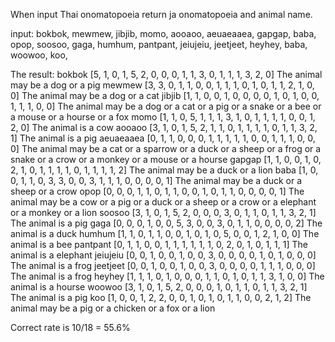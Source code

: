 When input Thai onomatopoeia return ja onomatopoeia and animal name.

input:
bokbok, mewmew, jibjib, momo, aooaoo,
aeuaeaaea, gapgap, baba, opop, soosoo,
gaga, humhum, pantpant, jeiujeiu,
jeetjeet, heyhey, baba, woowoo, koo,

The result:
bokbok
[5, 1, 0, 1, 5, 2, 0, 0, 0, 1, 1, 3, 0, 1, 1, 1, 3, 2, 0]
The animal may be a dog or a pig
mewmew
[3, 3, 0, 1, 1, 0, 0, 1, 1, 1, 0, 1, 0, 1, 1, 2, 1, 0, 0]
The animal may be a dog or a cat
jibjib
[1, 1, 0, 0, 1, 0, 0, 0, 0, 1, 0, 1, 0, 0, 1, 1, 1, 0, 0]
The animal may be a dog or a cat or a pig or a snake or a bee or a mouse or a hourse or a fox
momo
[1, 1, 0, 5, 1, 1, 1, 3, 1, 0, 1, 1, 1, 1, 0, 0, 1, 2, 0]
The animal is a cow
aooaoo
[3, 1, 0, 1, 5, 2, 1, 1, 0, 1, 1, 1, 1, 0, 1, 1, 3, 2, 1]
The animal is a pig
aeuaeaaea
[0, 1, 1, 0, 0, 0, 1, 1, 1, 1, 1, 0, 0, 1, 1, 1, 0, 0, 0]
The animal may be a cat or a sparrow or a duck or a sheep or a frog or a snake or a crow or a monkey or a mouse or a hourse
gapgap
[1, 1, 0, 0, 1, 0, 2, 1, 0, 1, 1, 1, 1, 0, 1, 1, 1, 1, 2]
The animal may be a duck or a lion
baba
[1, 0, 0, 1, 1, 0, 3, 3, 0, 0, 3, 1, 1, 1, 0, 0, 0, 0, 1]
The animal may be a duck or a sheep or a crow
opop
[0, 0, 0, 1, 1, 0, 1, 1, 0, 0, 1, 0, 1, 1, 0, 0, 0, 0, 1]
The animal may be a cow or a pig or a duck or a sheep or a crow or a elephant or a monkey or a lion
soosoo
[3, 1, 0, 1, 5, 2, 0, 0, 0, 3, 0, 1, 1, 0, 1, 1, 3, 2, 1]
The animal is a pig
gaga
[0, 0, 0, 1, 0, 0, 5, 3, 0, 0, 3, 0, 1, 1, 0, 0, 0, 0, 2]
The animal is a duck
humhum
[1, 1, 0, 1, 1, 0, 0, 1, 0, 1, 0, 5, 0, 0, 1, 2, 1, 0, 0]
The animal is a bee
pantpant
[0, 1, 1, 0, 0, 1, 1, 1, 1, 1, 1, 0, 2, 0, 1, 0, 1, 1, 1]
The animal is a elephant
jeiujeiu
[0, 0, 1, 0, 0, 1, 0, 0, 3, 0, 0, 0, 0, 1, 0, 1, 0, 0, 0]
The animal is a frog
jeetjeet
[0, 0, 1, 0, 0, 1, 0, 0, 3, 0, 0, 0, 0, 1, 1, 1, 0, 0, 0]
The animal is a frog
heyhey
[1, 1, 1, 0, 1, 0, 0, 0, 1, 1, 0, 1, 0, 1, 1, 3, 1, 0, 0]
The animal is a hourse
woowoo
[3, 1, 0, 1, 5, 2, 0, 0, 0, 1, 0, 1, 1, 0, 1, 1, 3, 2, 1]
The animal is a pig
koo
[1, 0, 0, 1, 2, 2, 0, 0, 1, 0, 1, 0, 1, 1, 0, 0, 2, 1, 2]
The animal may be a pig or a chicken or a fox or a lion

Correct rate is 10/18 = 55.6%
